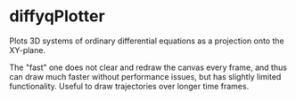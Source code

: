 # diffyqPlotter
Plots 3D systems of ordinary differential equations as a projection onto the XY-plane.

The "fast" one does not clear and redraw the canvas every frame, and thus can draw much faster without performance issues, but has slightly limited functionality. Useful to draw trajectories over longer time frames.
